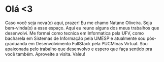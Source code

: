 

# Olá <3 # 
Caso você seja nova(o) aqui, prazer! Eu me chamo Natane Oliveira. 
Seja bem-vinda(o) a esse espaço.
Aqui eu reuno alguns dos meus trabalhos que desenvolvi. 
Me formei como tecnica em Informatica pela UFV, como bacharela em Sistemas de Informação pela UMESP e atualmente sou pós-graduanda em Desenvolvimento FullStack pela PUCMinas Virtual.
Sou apaixonada pelo trabalho que desenvolvo e espero que faça sentido pra você também.
Aproveite a visita. Valeu!
